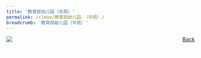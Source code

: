 ```yaml
---
title: '教育部幼儿园（华苑）'
permalink: /clmoe/教育部幼儿园-（华苑）/
breadcrumb: '教育部幼儿园（华苑）'
---
```


<!-- Global site tag (gtag.js) - Google Ads: 726049306 -->
<script async src="https://www.googletagmanager.com/gtag/js?id=AW-726049306"></script>
<script>
  window.dataLayer = window.dataLayer || [];
  function gtag(){dataLayer.push(arguments);}
  gtag('js', new Date());

  gtag('config', 'AW-726049306');
</script>
<a href="/gallery/华文学习展示区-chinese-exhibitions-c/preschool/" style="float:right;">Back</a>
 <img src="/images/MKFARRERPARK-CL.jpg"> <br/>

  
<div class="btntop"><a href="#top" style="text-decoration:none;"><span style="color:white"><b>Top</b></span></a></div>
